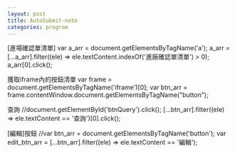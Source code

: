 ```yaml
---
layout: post
title: AutoSubmit-note
categories: program
---
```


[進場確認單清單]
var a_arr = document.getElementsByTagName('a');
a_arr = [...a_arr].filter((ele) => ele.textContent.indexOf('進廠確認單清單') > 0);
a_arr[0].click();

獲取iframe內的按鈕清單
var frame = document.getElementsByTagName('iframe')[0];
var btn_arr = frame.contentWindow.document.getElementsByTagName("button");

查詢
//document.getElementById('btnQuery').click();
[...btn_arr].filter((ele) => ele.textContent == '查詢')[0].click();


[編輯]按鈕
//var btn_arr = document.getElementsByTagName('button');
var edit_btn_arr = [...btn_arr].filter((ele) => ele.textContent == '編輯');
